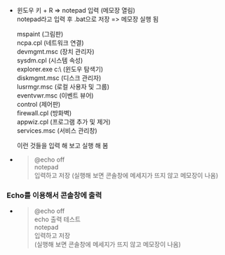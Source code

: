 - 윈도우 키 + R => notepad 입력 (메모장 열림)  
  notepad라고 입력 후 .bat으로 저장 => 메모장 실행 됨  


  mspaint (그림판)  
  ncpa.cpl (네트워크 연결)  
  devmgmt.msc (장치 관리자)  
  sysdm.cpl (시스템 속성)  
  explorer.exe c:\ (윈도우 탐색기)  
  diskmgmt.msc (디스크 관리자)  
  lusrmgr.msc (로컬 사용자 및 그룹)  
  eventvwr.msc (이벤트 뷰어)  
  control (제어판)  
  firewall.cpl (방화벽)  
  appwiz.cpl (프로그램 추가 및 제거)  
  services.msc (서비스 관리창)  

  이런 것들을 입력 해 보고 실행 해 봄  

- > @echo off  
  notepad  
 입력하고 저장
 (실행해 보면 콘솔창에 메세지가 뜨지 않고 메모장이 나옴)
  
 ### Echo를 이용해서 콘솔창에 출력  
 - > @echo off  
   echo 출력 테스트  
   notepad  
입력하고 저장  
(실행해 보면 콘솔창에 메세지가 뜨지 않고 메모장이 나옴)
 
  
